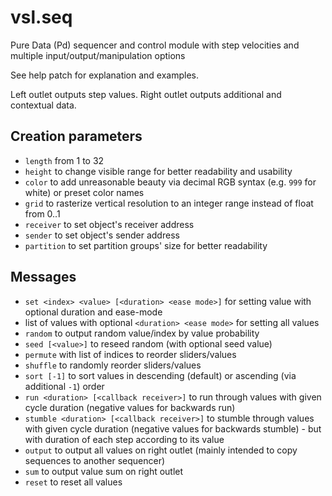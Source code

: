 # vsl.seq
Pure Data (Pd) sequencer and control module with step velocities and multiple input/output/manipulation options

See help patch for explanation and examples.

Left outlet outputs step values. Right outlet outputs additional and contextual data.

## Creation parameters
* `length` from 1 to 32
* `height` to change visible range for better readability and usability
* `color` to add unreasonable beauty via decimal RGB syntax (e.g. `999` for white) or preset color names
* `grid` to rasterize vertical resolution to an integer range instead of float from 0..1
* `receiver` to set object's receiver address
* `sender` to set object's sender address
* `partition` to set partition groups' size for better readability

## Messages
* `set <index> <value> [<duration> <ease mode>]` for setting value with optional duration and ease-mode
* list of values with optional `<duration> <ease mode>` for setting all values
* `random` to output random value/index by value probability
* `seed [<value>]` to reseed random (with optional seed value)
* `permute` with list of indices to reorder sliders/values
* `shuffle` to randomly reorder sliders/values
* `sort [-1]` to sort values in descending (default) or ascending (via additional `-1`) order
* `run <duration> [<callback receiver>]` to run through values with given cycle duration (negative values for backwards run)
* `stumble <duration> [<callback receiver>]` to stumble through values with given cycle duration (negative values for backwards stumble) - but with duration of each step according to its value
* `output` to output all values on right outlet (mainly intended to copy sequences to another sequencer)
* `sum` to output value sum on right outlet
* `reset` to reset all values
